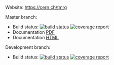 Website: https://cern.ch/tmrg

Master branch:
   * Build status: [![build status](https://gitlab.cern.ch/tmrg/tmrg/badges/master/build.svg)](https://gitlab.cern.ch/tmrg/tmrg/commits/master) [![coverage report](https://gitlab.cern.ch/tmrg/tmrg/badges/master/coverage.svg)](https://gitlab.cern.ch/tmrg/tmrg/commits/master) 
   * Documentation [PDF](https://cern.ch/tmrg/html/tmrg.pdf) 
   * Documentation [HTML](https://cern.ch/tmrg/html)

Development branch:
   * Build status: [![build status](https://gitlab.cern.ch/tmrg/tmrg/badges/skulis/build.svg)](https://gitlab.cern.ch/tmrg/tmrg/commits/skulis) [![coverage report](https://gitlab.cern.ch/skulis/tmrg/badges/tmrg/coverage.svg)](https://gitlab.cern.ch/tmrg/tmrg/commits/skulis)



